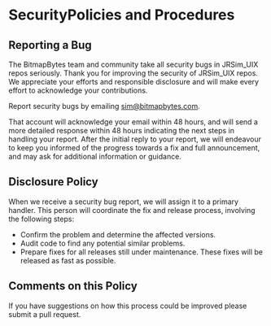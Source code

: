 # SecurityPolicies and Procedures

## Reporting a Bug

The BitmapBytes team and community take all security bugs in JRSim_UIX repos seriously. Thank you for improving the security of JRSim_UIX repos. We appreciate your efforts and responsible disclosure and will make every effort to acknowledge your contributions.

Report security bugs by emailing sim@bitmapbytes.com.

That account will acknowledge your email within 48 hours, and will send a more detailed response within 48 hours indicating the next steps in handling your report. After the initial reply to your report, we will endeavour to keep you informed of the progress towards a fix and full announcement, and may ask for additional information or guidance.

## Disclosure Policy

When we receive a security bug report, we will assign it to a primary handler. This person will coordinate the fix and release process, involving the following steps:

- Confirm the problem and determine the affected versions.
- Audit code to find any potential similar problems.
- Prepare fixes for all releases still under maintenance. These fixes will be released as fast as possible.

## Comments on this Policy

If you have suggestions on how this process could be improved please submit a pull request.
